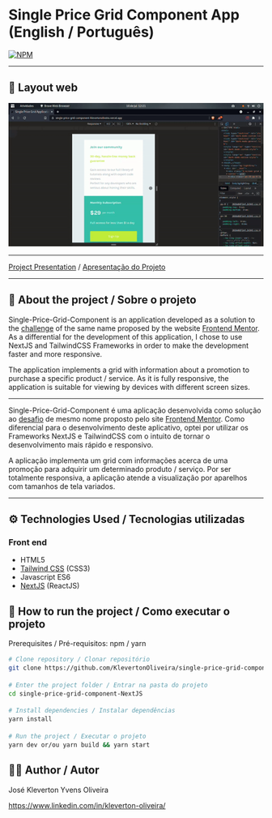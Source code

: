 # Single Price Grid Component App (English / Português)
[![NPM](https://img.shields.io/npm/l/react)](https://github.com/KlevertonOliveira/single-price-grid-component-NextJS/blob/main/LICENSE)

---

## :art: Layout web
![Alt Text](assets/spgc-next-app.gif)


---

[Project Presentation](https://single-price-grid-component-klevertonoliveira.vercel.app/) /
[Apresentação do Projeto](https://single-price-grid-component-klevertonoliveira.vercel.app/)

---

## :mag_right: About the project / Sobre o projeto

Single-Price-Grid-Component is an application developed as a solution to the [challenge](https://www.frontendmentor.io/challenges/single-price-grid-component-5ce41129d0ff452fec5abbbc) of the same name proposed by the website [Frontend Mentor](https://www.frontendmentor.io/). As a differential for the development of this application, I chose to use NextJS and TailwindCSS Frameworks in order to make the development faster and more responsive.

The application implements a grid with information about a promotion to purchase a specific product / service. As it is fully responsive, the application is suitable for viewing by devices with different screen sizes.

---

Single-Price-Grid-Component é uma aplicação desenvolvida como solução ao [desafio](https://www.frontendmentor.io/challenges/single-price-grid-component-5ce41129d0ff452fec5abbbc) de mesmo nome proposto pelo site [Frontend Mentor](https://www.frontendmentor.io/). Como diferencial para o desenvolvimento deste aplicativo, optei por utilizar os Frameworks NextJS e TailwindCSS com o intuito de tornar o desenvolvimento mais rápido e responsivo.

A aplicação implementa um grid com informações acerca de uma promoção para adquirir um determinado produto / serviço. Por ser totalmente responsiva, a aplicação atende a visualização por aparelhos com tamanhos de tela variados.

---

## :gear: Technologies Used / Tecnologias utilizadas

### Front end
- HTML5
- [Tailwind CSS](https://tailwindcss.com/) (CSS3)
- Javascript ES6
- [NextJS](https://nextjs.org/) (ReactJS)

## :file_folder: How to run the project / Como executar o projeto

Prerequisites / Pré-requisitos: npm / yarn

```bash
# Clone repository / Clonar repositório
git clone https://github.com/KlevertonOliveira/single-price-grid-component-NextJS.git

# Enter the project folder / Entrar na pasta do projeto
cd single-price-grid-component-NextJS

# Install dependencies / Instalar dependências
yarn install

# Run the project / Executar o projeto
yarn dev or/ou yarn build && yarn start
```

## :raising_hand_man: Author / Autor

José Kleverton Yvens Oliveira

https://www.linkedin.com/in/kleverton-oliveira/

